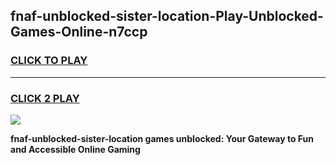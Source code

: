 
## fnaf-unblocked-sister-location-Play-Unblocked-Games-Online-n7ccp
<h3>
<a href="https://premium76.site?title=fnaf-unblocked-sister-location&ref=25A">CLICK TO PLAY</a></h3>
<hr>

<h3>
<a href="https://premium76.site?title=fnaf-unblocked-sister-location&ref=25A">CLICK 2 PLAY</a>
  
</h3>

<a href="https://premium76.site?title=fnaf-unblocked-sister-location&ref=25A"><img src="https://clearcache.store/games.png"></a>


**fnaf-unblocked-sister-location games unblocked: Your Gateway to Fun and Accessible Online Gaming**
